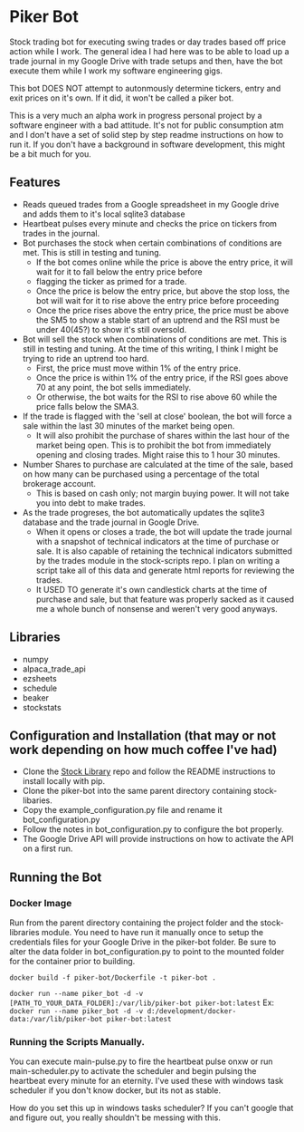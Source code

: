 # Piker Bot

Stock trading bot for executing swing trades or day trades based off price action while I work. The general idea I had here was to be able to load up a trade journal in my Google Drive with trade setups and then, 
have the bot execute them while I work my software engineering gigs.

This bot DOES NOT attempt to autonmously determine tickers, entry and exit prices on it's own. If it did, it won't be called a piker bot.

This is a very much an alpha work in progress personal project by a software engineer with a bad attitude. It's not for public consumption atm and I don't have a set of solid step by step readme instructions
on how to run it. If you don't have a background in software development, this might be a bit much for you.

## Features
- Reads queued trades from a Google spreadsheet in my Google drive and adds them to it's local sqlite3 database
- Heartbeat pulses every minute and checks the price on tickers from trades in the journal.
- Bot purchases the stock when certain combinations of conditions are met. This is still in testing and tuning.
	- If the bot comes online while the price is above the entry price, it will wait for it to fall below the entry price before
	- flagging the ticker as primed for a trade.
	- Once the price is below the entry price, but above the stop loss, the bot will wait for it to rise above the entry price before proceeding
	- Once the price rises above the entry price, the price must be above the SM5 to show a stable start of an uptrend and the RSI must be under 40(45?) to show it's still oversold.
- Bot will sell the stock when combinations of conditions are met. This is still in testing and tuning. At the time of this writing, I think I might be trying to ride an uptrend too hard.
	- First, the price must move within 1% of the entry price.
	- Once the price is within 1% of the entry price, if the RSI goes above 70 at any point, the bot sells immediately. 
	- Or otherwise, the bot waits for the RSI to rise above 60 while the price falls below the SMA3.
- If the trade is flagged with the 'sell at close' boolean, the bot will force a sale within the last 30 minutes of the market being open.
	- It will also prohibit the purchase of shares within the last hour of the market being open. This is to prohibit the bot from immediately opening and closing trades. Might raise this to 1 hour 30 minutes.
- Number Shares to purchase are calculated at the time of the sale, based on how many can be purchased using a percentage of the total brokerage account. 
	- This is based on cash only; not margin buying power. It will not take you into debt to make trades.
- As the trade progreses, the bot automatically updates the sqlite3 database and the trade journal in Google Drive.
	- When it opens or closes a trade, the bot will update the trade journal with a snapshot of technical indicators at the time of purchase or sale. It is also capable of retaining the technical indicators submitted by the trades module in the stock-scripts repo. I plan on writing a script take all of this data and generate html reports for reviewing the trades.
	- It USED TO generate it's own candlestick charts at the time of purchase and sale, but that feature was properly sacked as it caused me a whole bunch of nonsense and weren't very good anyways.

## Libraries
- numpy
- alpaca_trade_api
- ezsheets
- schedule
- beaker
- stockstats

## Configuration and Installation (that may or not work depending on how much coffee I've had)
- Clone the [Stock Library](https://github.com/adam-long-tech/stock-libraries) repo and follow the README instructions to install locally with pip.
- Clone the piker-bot into the same parent directory containing stock-libaries.
- Copy the example_configuration.py file and rename it bot_configuration.py
- Follow the notes in bot_configuration.py to configure the bot properly.
- The Google Drive API will provide instructions on how to activate the API on a first run.

## Running the Bot

### Docker Image
Run from the parent directory containing the project folder and the stock-libraries module. 
You need to have run it manually once to setup the credentials files for your Google Drive in the piker-bot folder.
Be sure to alter the data folder in bot_configuration.py to point to the mounted folder for the container prior to building.

`docker build -f piker-bot/Dockerfile -t piker-bot .`

`docker run --name piker_bot -d -v [PATH_TO_YOUR_DATA_FOLDER]:/var/lib/piker-bot piker-bot:latest`
Ex: `docker run --name piker_bot -d -v d:/development/docker-data:/var/lib/piker-bot piker-bot:latest`

### Running the Scripts Manually.

You can execute main-pulse.py to fire the heartbeat pulse onxw or run main-scheduler.py to activate
the scheduler and begin pulsing the heartbeat every minute for an eternity. I've used these with windows task scheduler
if you don't know docker, but its not as stable.

How do you set this up in windows tasks scheduler? If you can't google that and figure out, you really shouldn't be messing with this.

